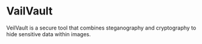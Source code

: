 # VailVault
VeilVault is a secure tool that combines steganography and cryptography to hide sensitive data within images. 
